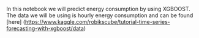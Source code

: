 In this notebook we will predict energy consumption by using XGBOOST. 
The data we will be using is hourly energy consumption and can be found [here] (https://www.kaggle.com/robikscube/tutorial-time-series-forecasting-with-xgboost/data)